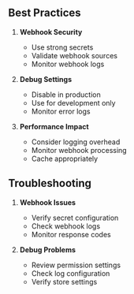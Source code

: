 ## Best Practices

1. **Webhook Security**
   - Use strong secrets
   - Validate webhook sources
   - Monitor webhook logs

2. **Debug Settings**
   - Disable in production
   - Use for development only
   - Monitor error logs

3. **Performance Impact**
   - Consider logging overhead
   - Monitor webhook processing
   - Cache appropriately

## Troubleshooting

1. **Webhook Issues**
   - Verify secret configuration
   - Check webhook logs
   - Monitor response codes

2. **Debug Problems**
   - Review permission settings
   - Check log configuration
   - Verify store settings 